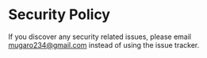 # Security Policy

If you discover any security related issues, please email mugaro234@gmail.com instead of using the issue tracker.
